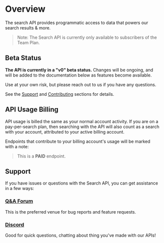 # Overview

The search API provides programmatic access to data that powers our search
results & more.

> Note: The Search API is currently only available to subscribers of the
> Team Plan.

## Beta Status

**The API is currently in a "v0" beta status.** Changes will be ongoing,
and will be added to the documentation below as features become available.

Use at your own risk, but please reach out to us if you have any questions.

See the [Support](#support) and [Contributing](../welcome.md#contributing)
sections for details.

## API Usage Billing

API usage is billed the same as your normal account activity. If you are
on a pay-per-search plan, then searching with the API will also count as
a search with your account, attributed to your active billing account.

Endpoints that contribute to your billing account's usage will be marked
with a note:

> This is a **PAID** endpoint.

## Support

If you have issues or questions with the Search API, you can get assistance
in a few ways:

### [Q&A Forum](https://github.com/kagisearch/kagi-docs/discussions/categories/kagi-search-api-feature-requests-ideas)

This is the preferred venue for bug reports and feature requests.

### [Discord](https://kagi.com/discord)

Good for quick questions, chatting about thing you've made with our APIs!
